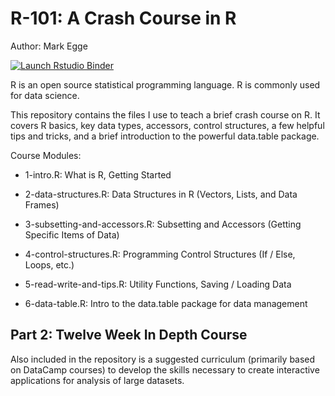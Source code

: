 # R-101: A Crash Course in R

Author: Mark Egge

[![Launch Rstudio Binder](http://mybinder.org/badge_logo.svg)](https://mybinder.org/v2/gh/markegge/r-101/master?urlpath=rstudio)

R is an open source statistical programming language. R is commonly used for data science. 

This repository contains the files I use to teach a brief crash course on R. It covers R basics, key data types, accessors, control structures, a few helpful tips and tricks, and a brief introduction to the powerful data.table package.

Course Modules:

* 1-intro.R: What is R, Getting Started

* 2-data-structures.R: Data Structures in R (Vectors, Lists, and Data Frames)

* 3-subsetting-and-accessors.R: Subsetting and Accessors (Getting Specific Items of Data)

* 4-control-structures.R: Programming Control Structures (If / Else, Loops, etc.)

* 5-read-write-and-tips.R: Utility Functions, Saving / Loading Data

* 6-data-table.R: Intro to the data.table package for data management


## Part 2: Twelve Week In Depth Course

Also included in the repository is a suggested curriculum (primarily based on DataCamp courses) to develop the skills necessary to create interactive applications for analysis of large datasets.